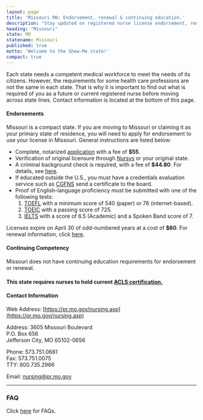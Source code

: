 ```yaml
---
layout: page
title: 'Missouri RN: Endorsement, renewal & continuing education.'
description: "Stay updated on registered nurse license endorsement, renewal, and continuing education in Missouri. Ensure the longevity of your nursing profession."
heading: "Missouri"
state: MO
statename: Missouri
published: true
motto: 'Welcome to the Show-Me state!'
compact: true
---
```


Each state needs a competent medical workforce to meet the needs of its citizens. However, the requirements for some health care professions are not the same in each state. That is why it is important to find out what is required of you as a future or current registered nurse before moving across state lines. Contact information is located at the bottom of this page.

#### Endorsements

Missouri is a compact state. If you are moving to Missouri or claiming it as your primary state of residence, you will need to apply for endorsement to use your license in Missouri. General instructions are listed below:

- Complete, notarized [application](https://pr.mo.gov/boards/nursing/375-0239.pdf) with a fee of **$55**.
- Verification of original licensure through [Nursys](https://www.nursys.com/) or your original state.
- A criminal background check is required, with a fee of **$44.80**. For details, see [here](https://pr.mo.gov/nursing-fingerprints.asp).
- If educated outside the U.S., you must have a credentials evaluation service such as [CGFNS](https://www.cgfns.org/) send a certificate to the board.
- Proof of English-language proficiency must be submitted with one of the following tests:
  1. [TOEFL](https://www.ets.org/toefl.html) with a minimum score of 540 (paper) or 76 (internet-based).
  2. [TOEIC](https://www.ets.org/toeic.html) with a passing score of 725.
  3. [IELTS](https://ielts.org/) with a score of 6.5 (Academic) and a Spoken Band score of 7.

Licenses expire on April 30 of odd-numbered years at a cost of **$60**. For renewal information, click [here](https://pr.mo.gov/nursing-renewal.asp).

#### Continuing Competency

Missouri does not have continuing education requirements for endorsement or renewal.

#### This state requires nurses to hold current [ACLS certification.](https://www.acls.net/missouri-acls-pals-bls)

#### Contact Information

Web Address: [https://pr.mo.gov/nursing.asp](https://pr.mo.gov/nursing.asp)

Address:
3605 Missouri Boulevard  
P.O. Box 656  
Jefferson City, MO 65102-0656  

Phone: 573.751.0681  
Fax: 573.751.0075  
TTY: 800.735.2966  

Email: [nursing@pr.mo.gov](mailto:nursing@pr.mo.gov?subject=License%20renewals%20and%20endorsements&body=Hi%2C%0A%0AI%20was%20on%20the%20ACLS%20Training%20Center%20website%20RNMobility.com%20and%20read%20that%20I%20can%20send%20my%20questions%20about%20renewals%20and%20endorsements%20in%20Missouri%20here.)

* * * * *

### FAQ

Click [here](https://pr.mo.gov/nursing-advanced-practice-faq.asp) for FAQs.